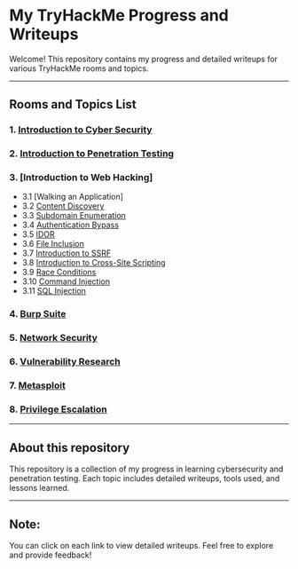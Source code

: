 # My TryHackMe Progress and Writeups

Welcome! This repository contains my progress and detailed writeups for various TryHackMe rooms and topics.

---

## Rooms and Topics List

### 1. [Introduction to Cyber Security](./Introduction_to_Cyber_Security.md)
### 2. [Introduction to Penetration Testing](./Introduction_to_Penetration_Testing.md)
### 3. [Introduction to Web Hacking]
- 3.1 [Walking an Application]
- 3.2 [Content Discovery](./Content_Discovery.md)
- 3.3 [Subdomain Enumeration](./Subdomain_Enumeration_writeup.md)
- 3.4 [Authentication Bypass](./Authentication_Bypass.md)
- 3.5 [IDOR](./IDOR.md)
- 3.6 [File Inclusion](./File_Inclusion.md)
- 3.7 [Introduction to SSRF](./SSRF.md)
- 3.8 [Introduction to Cross-Site Scripting](./Cross_Site_Scripting.md)
- 3.9 [Race Conditions](./Race_Conditions.md)
- 3.10 [Command Injection](./Command_Injection.md)
- 3.11 [SQL Injection](./SQL_Injection.md)
### 4. [Burp Suite](./Burp_Suite.md)
### 5. [Network Security](./Network_Security.md)
### 6. [Vulnerability Research](./Vulnerability_Research.md)
### 7. [Metasploit](./Metasploit.md)
### 8. [Privilege Escalation](./Privilege_Escalation.md)

---

## About this repository

This repository is a collection of my progress in learning cybersecurity and penetration testing. Each topic includes detailed writeups, tools used, and lessons learned.

---

## Note:
You can click on each link to view detailed writeups. Feel free to explore and provide feedback!
